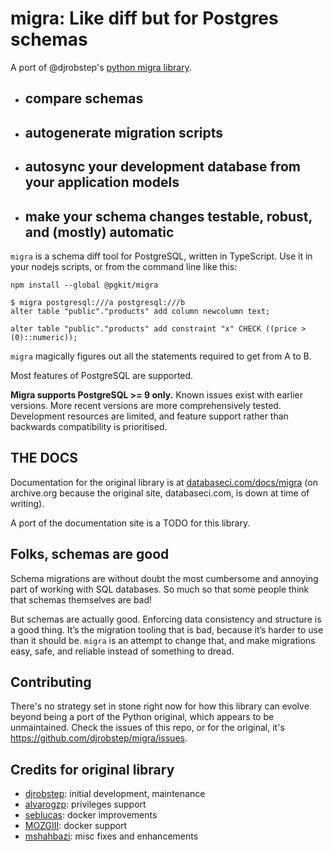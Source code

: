 # migra: Like diff but for Postgres schemas

A port of @djrobstep's [python migra library](https://github.com/djrobstep/migra).

- ## compare schemas
- ## autogenerate migration scripts
- ## autosync your development database from your application models
- ## make your schema changes testable, robust, and (mostly) automatic

`migra` is a schema diff tool for PostgreSQL, written in TypeScript. Use it in your nodejs scripts, or from the command line like this:

```
npm install --global @pgkit/migra
```

    $ migra postgresql:///a postgresql:///b
    alter table "public"."products" add column newcolumn text;

    alter table "public"."products" add constraint "x" CHECK ((price > (0)::numeric));

`migra` magically figures out all the statements required to get from A to B.

Most features of PostgreSQL are supported.

**Migra supports PostgreSQL >= 9 only.** Known issues exist with earlier versions. More recent versions are more comprehensively tested. Development resources are limited, and feature support rather than backwards compatibility is prioritised.

## THE DOCS

Documentation for the original library is at [databaseci.com/docs/migra](https://web.archive.org/web/20220309093235/https://databaseci.com/docs/migra) (on archive.org because the original site, databaseci.com, is down at time of writing).

A port of the documentation site is a TODO for this library.

## Folks, schemas are good

Schema migrations are without doubt the most cumbersome and annoying part of working with SQL databases. So much so that some people think that schemas themselves are bad!

But schemas are actually good. Enforcing data consistency and structure is a good thing. It’s the migration tooling that is bad, because it’s harder to use than it should be. ``migra`` is an attempt to change that, and make migrations easy, safe, and reliable instead of something to dread.

## Contributing

There's no strategy set in stone right now for how this library can evolve beyond being a port of the Python original, which appears to be unmaintained. Check the issues of this repo, or for the original, it's https://github.com/djrobstep/migra/issues.

## Credits for original library

- [djrobstep](https://github.com/djrobstep): initial development, maintenance
- [alvarogzp](https://github.com/alvarogzp): privileges support
- [seblucas](https://github.com/seblucas): docker improvements
- [MOZGIII](https://github.com/MOZGIII): docker support
- [mshahbazi](https://github.com/mshahbazi): misc fixes and enhancements
